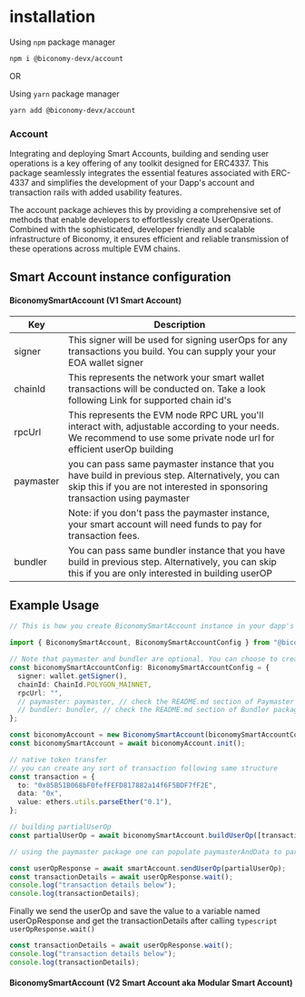 # installation

Using `npm` package manager

```bash
npm i @biconomy-devx/account
```

OR

Using `yarn` package manager

```bash
yarn add @biconomy-devx/account
```

### Account

Integrating and deploying Smart Accounts, building and sending user operations is a key offering of any toolkit designed for ERC4337. This package seamlessly integrates the essential features associated with ERC-4337 and simplifies the development of your Dapp's account and transaction rails with added usability features. 

The account package achieves this by providing a comprehensive set of methods that enable developers to effortlessly create UserOperations. Combined with the sophisticated, developer friendly and scalable infrastructure of Biconomy, it ensures efficient and reliable transmission of these operations across multiple EVM chains.

## Smart Account instance configuration

#### BiconomySmartAccount (V1 Smart Account)

| Key       | Description                                                                                                                                                                     |
| --------- | ------------------------------------------------------------------------------------------------------------------------------------------------------------------------------- |
| signer    | This signer will be used for signing userOps for any transactions you build. You can supply your your EOA wallet signer                                                         |
| chainId   | This represents the network your smart wallet transactions will be conducted on. Take a look following Link for supported chain id's                                            |
| rpcUrl    | This represents the EVM node RPC URL you'll interact with, adjustable according to your needs. We recommend to use some private node url for efficient userOp building          |
| paymaster | you can pass same paymaster instance that you have build in previous step. Alternatively, you can skip this if you are not interested in sponsoring transaction using paymaster |
|           | Note: if you don't pass the paymaster instance, your smart account will need funds to pay for transaction fees.                                                                 |
| bundler   | You can pass same bundler instance that you have build in previous step. Alternatively, you can skip this if you are only interested in building userOP                         |

## Example Usage

```typescript
// This is how you create BiconomySmartAccount instance in your dapp's

import { BiconomySmartAccount, BiconomySmartAccountConfig } from "@biconomy-devx/account";

// Note that paymaster and bundler are optional. You can choose to create new instances of this later and make account API use
const biconomySmartAccountConfig: BiconomySmartAccountConfig = {
  signer: wallet.getSigner(),
  chainId: ChainId.POLYGON_MAINNET,
  rpcUrl: "",
  // paymaster: paymaster, // check the README.md section of Paymaster package
  // bundler: bundler, // check the README.md section of Bundler package
};

const biconomyAccount = new BiconomySmartAccount(biconomySmartAccountConfig);
const biconomySmartAccount = await biconomyAccount.init();

// native token transfer
// you can create any sort of transaction following same structure
const transaction = {
  to: "0x85B51B068bF0fefFEFD817882a14f6F5BDF7fF2E",
  data: "0x",
  value: ethers.utils.parseEther("0.1"),
};

// building partialUserOp
const partialUserOp = await biconomySmartAccount.buildUserOp([transaction]);

// using the paymaster package one can populate paymasterAndData to partial userOp. by default it is '0x'
```

```typescript
const userOpResponse = await smartAccount.sendUserOp(partialUserOp);
const transactionDetails = await userOpResponse.wait();
console.log("transaction details below");
console.log(transactionDetails);
```

Finally we send the userOp and save the value to a variable named userOpResponse and get the transactionDetails after calling `typescript userOpResponse.wait()`

```typescript
const transactionDetails = await userOpResponse.wait();
console.log("transaction details below");
console.log(transactionDetails);
```

#### BiconomySmartAccount (V2 Smart Account aka Modular Smart Account)

